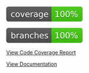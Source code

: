 ![Coverage](.github/badges/jacoco.svg)

![Branches](.github/badges/branches.svg)

[View Code Coverage Report](https://htmlpreview.github.io/?https://github.com/RahulSharmaTelus/MyTestApp/blob/main/Documentation/jacoco/testDebugUnitTestCoverage/html/index.html)

[View Documentation](https://htmlpreview.github.io/?https://github.com/RahulSharmaTelus/MyTestApp/blob/main/Documentation/dokka/html/index.html)